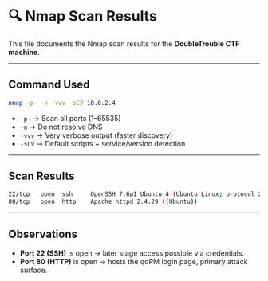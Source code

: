 # 🔍 Nmap Scan Results

This file documents the Nmap scan results for the **DoubleTrouble CTF machine**.

---

## Command Used
```bash
nmap -p- -n -vvv -sCV 10.0.2.4
```
- `-p-` → Scan all ports (1–65535)
- `-n` → Do not resolve DNS
- `-vvv` → Very verbose output (faster discovery)
- `-sCV` → Default scripts + service/version detection
___  
## Scan Results
```bash
22/tcp   open  ssh     OpenSSH 7.6p1 Ubuntu 4 (Ubuntu Linux; protocol 2.0)
80/tcp   open  http    Apache httpd 2.4.29 ((Ubuntu))
```
___  
## Observations
- **Port 22 (SSH)** is open → later stage access possible via credentials.
- **Port 80 (HTTP)** is open → hosts the qdPM login page, primary attack surface.